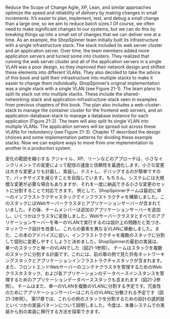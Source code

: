 Reduce the Scope of Change Agile, XP, Lean, and similar approaches optimize the speed and reliability of delivery by making changes in small increments. It’s easier to plan, implement, test, and debug a small change than a large one, so we aim to reduce batch sizes.1 Of course, we often need to make significant changes to our systems, but we can do this by breaking things up into a small set of changes that we can deliver one at a time.
As an example, the ShopSpinner team initially built its infrastructure with a single infrastructure stack. The stack included its web server cluster and an application server. Over time, the team members added more application servers and turned some into clusters. They realized that running the web server cluster and all of the application servers in a single VLAN was a poor design, so they improved their network design and shifted these elements into different VLANs. They also decided to take the advice of this book and split their infrastructure into multiple stacks to make it easier to change them individually. ShopSpinner’s original implementation was a single stack with a single VLAN (see Figure 21-1).
The team plans to split its stack out into multiple stacks. These include the shared-networking-stack and application-infrastructure-stack seen in examples from previous chapters of this book. The plan also includes a web-cluster-stack to manage the container cluster for the frontend web servers, and an application-database-stack to manage a database instance for each application (Figure 21-2).
The team will also split its single VLAN into multiple VLANs. The application servers will be spread out across these VLANs for redundancy (see Figure 21-3).
Chapter 17 described the design choices and some implementation patterns for dividing these example stacks. Now we can explore ways to move from one implementation to another in a production system.

変化の範囲を縮小する アジャイル、XP、リーンなどのアプローチは、小さなインクリメントでの変更によって配信の速度と信頼性を最適化します。小さな変更は大きな変更よりも計画し、実装し、テストし、デバッグするのが簡単ですので、バッチサイズを減らすことを目指しています。もちろん、システムには大規模な変更が必要な場合もありますが、それを一度に納品できる小さな変更のセットに分割することで対応できます。
例として、ShopSpinnerチームは最初に単一のインフラストラクチャスタックでインフラストラクチャを構築しました。このスタックにはWebサーバークラスタとアプリケーションサーバーが含まれていました。その後、チームメンバーは追加のアプリケーションサーバーを追加し、いくつかはクラスタに変換しました。Webサーバークラスタとすべてのアプリケーションサーバーを単一のVLANで実行するのは設計上の問題だと気づき、ネットワーク設計を改善し、これらの要素を異なるVLANに移動しました。また、この本のアドバイスに従い、インフラストラクチャを複数のスタックに分割して個別に変更しやすくしようと決めました。ShopSpinnerの最初の実装は、単一のスタックと単一のVLANでした（図21-1参照）。
チームはスタックを複数のスタックに分割する計画です。これには、前の章の例で見た共有ネットワーキングスタックとアプリケーションインフラストラクチャスタックが含まれます。また、フロントエンドWebサーバーのコンテナクラスタを管理するためのWebクラスタスタック、および各アプリケーションのデータベースインスタンスを管理するためのアプリケーションデータベーススタックも含まれます（図21-2参照）。
チームはまた、単一のVLANを複数のVLANに分割する予定です。冗長性のためにアプリケーションサーバーはこれらのVLANに分散される予定です（図21-3参照）。
第17章では、これらの例のスタックを分割するための設計の選択肢といくつかの実装パターンについて説明しました。今度は、本番システムでの実装から別の実装に移行する方法を探索できます。